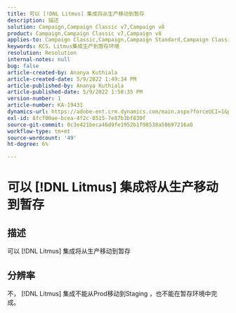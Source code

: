 ```yaml
---
title: 可以 [!DNL Litmus] 集成将从生产移动到暂存
description: 描述
solution: Campaign,Campaign Classic v7,Campaign v8
product: Campaign,Campaign Classic v7,Campaign v8
applies-to: Campaign Classic,Campaign,Campaign Standard,Campaign Classic v7,Campaign v8
keywords: KCS，Litmus集成生产到暂存环境
resolution: Resolution
internal-notes: null
bug: false
article-created-by: Ananya Kuthiala
article-created-date: 5/9/2022 1:49:34 PM
article-published-by: Ananya Kuthiala
article-published-date: 5/9/2022 1:50:35 PM
version-number: 1
article-number: KA-19431
dynamics-url: https://adobe-ent.crm.dynamics.com/main.aspx?forceUCI=1&pagetype=entityrecord&etn=knowledgearticle&id=8d6a70d8-9ecf-ec11-a7b5-0022480a8e40
exl-id: 8fcf00ae-bcea-4f2c-8515-7e87b3bf830f
source-git-commit: 0c3e421beca46d9fe1952b1f98538a50697216a0
workflow-type: tm+mt
source-wordcount: '49'
ht-degree: 6%

---
```


# 可以 [!DNL Litmus] 集成将从生产移动到暂存

## 描述

可以 [!DNL Litmus] 集成将从生产移动到暂存

## 分辨率


不， [!DNL Litmus] 集成不能从Prod移动到Staging ，也不能在暂存环境中完成。
